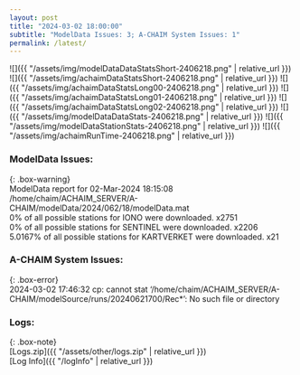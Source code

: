 ```yaml
---
layout: post
title: "2024-03-02 18:00:00"
subtitle: "ModelData Issues: 3; A-CHAIM System Issues: 1"
permalink: /latest/
---
```


![]({{ "/assets/img/modelDataDataStatsShort-2406218.png" | relative_url }})
![]({{ "/assets/img/achaimDataStatsShort-2406218.png" | relative_url }})
![]({{ "/assets/img/achaimDataStatsLong00-2406218.png" | relative_url }})
![]({{ "/assets/img/achaimDataStatsLong01-2406218.png" | relative_url }})
![]({{ "/assets/img/achaimDataStatsLong02-2406218.png" | relative_url }})
![]({{ "/assets/img/modelDataDataStats-2406218.png" | relative_url }})
![]({{ "/assets/img/modelDataStationStats-2406218.png" | relative_url }})
![]({{ "/assets/img/achaimRunTime-2406218.png" | relative_url }})


### ModelData Issues:  
  
{: .box-warning}  
 ModelData report for 02-Mar-2024 18:15:08   
 /home/chaim/ACHAIM_SERVER/A-CHAIM/modelData/2024/062/18/modelData.mat   
 0% of all possible stations for IONO were downloaded. x2751   
 0% of all possible stations for SENTINEL were downloaded. x2206   
 5.0167% of all possible stations for KARTVERKET were downloaded. x21   
  
### A-CHAIM System Issues:  
  
{: .box-error}  
2024-03-02 17:46:32 cp: cannot stat ‘/home/chaim/ACHAIM_SERVER/A-CHAIM/modelSource/runs/20240621700/Rec*’: No such file or directory  

### Logs:  
  
{: .box-note}  
[Logs.zip]({{ "/assets/other/logs.zip" | relative_url }})  
[Log Info]({{ "/logInfo" | relative_url }})  
